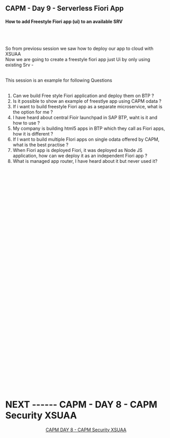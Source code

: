 ## CAPM - Day 9 - Serverless Fiori App 

#### How to add Freestyle Fiori app (ui) to an available SRV

</br>
</br>

So from previosu session we saw how to deploy our app to cloud with XSUAA
</br> Now we are going to create a freestyle fiori app just Ui by only using existing Srv -
</br>
</br>

This session is an example for following Questions
</br>
</br>

1. Can we build Free style Fiori application and deploy them on BTP ?
2. Is it possible to show an example of freestlye app using CAPM odata ?
3. If i want to build freestyle Fiori app as a separate microservice, what is the option for me ?
4. I have heard about central Fioir launchpad in SAP BTP, waht is it and how to use ?
5. My company is building html5 apps in BTP which they call as Fiori apps, how it is different ?
6. If I want to build multiple FIori apps on single odata offered by CAPM, what is the best practise ?
7. When Fiori app is deployed Fiori, it was deployed as Node JS application, how can we deploy it as an independent Fiori app ?
8. What is managed app router, I have heard about it but never used it?
	

<!--

</br>
</br>

``` cds 
	


``` 

</br>
</br>
<img src="./files/capmd7-1.png" >
</br>
</br>

## MyService.js 
</br>
</br>

```js



```
</br>
<img src="./files/capmd7-2.png" >
</br>
</br>



<details>
<summary> <b> ALL CODE CHANGES - TODAY SESSION </b> </summary>
</br>
</br>

</br>
</br>

</br>
</br>
</details>


-->

</br>
</br>
</br>
</br>
</br>
</br>
</br>
</br>
</br>
</br>
</br>
</br>
</br>
</br>
</br>
</br>
</br>
</br>
</br>
</br>
</br>
</br>
</br>
</br>
</br>
</br>
</br>
</br>
</br>
</br>
</br>
</br>


</br>
</br>
</br>
</br>
</br>
</br>
</br>
</br>

# NEXT ------ CAPM - DAY 8 - CAPM Security XSUAA

<p align="center"> 
<a href="https://github.com/Octavius-Dante/Tetra_Proxima/tree/main/CAPM-DAY-8"> CAPM DAY 8 - CAPM Security XSUAA</a> 
</p>
